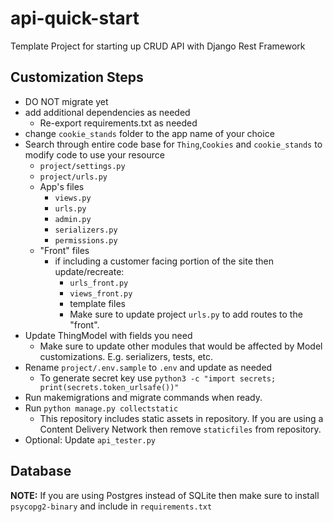 # api-quick-start

Template Project for starting up CRUD API with Django Rest Framework

## Customization Steps

- DO NOT migrate yet
- add additional dependencies as needed
  - Re-export requirements.txt as needed
- change `cookie_stands` folder to the app name of your choice
- Search through entire code base for `Thing`,`Cookies` and `cookie_stands` to modify code to use your resource
  - `project/settings.py`
  - `project/urls.py`
  - App's files
    - `views.py`
    - `urls.py`
    - `admin.py`
    - `serializers.py`
    - `permissions.py`
  - "Front" files
    - if including a customer facing portion of the site then update/recreate:
      - `urls_front.py`
      - `views_front.py`
      - template files
      - Make sure to update project `urls.py` to add routes to the "front".
- Update ThingModel with fields you need
  - Make sure to update other modules that would be affected by Model customizations. E.g. serializers, tests, etc.
- Rename `project/.env.sample` to `.env` and update as needed
  - To generate secret key use `python3 -c "import secrets; print(secrets.token_urlsafe())"`
- Run makemigrations and migrate commands when ready.
- Run `python manage.py collectstatic`
  - This repository includes static assets in repository. If you are using a Content Delivery Network then remove `staticfiles` from repository.
- Optional: Update `api_tester.py`

## Database

**NOTE:** If you are using Postgres instead of SQLite then make sure to install `psycopg2-binary` and include in `requirements.txt`

